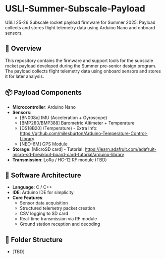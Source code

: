 # USLI-Summer-Subscale-Payload
USLI 25-26 Subscale rocket payload firmware for Summer 2025. Payload collects and stores flight telemetry data using Arduino Nano and onboard sensors.

## 🚀 Overview
This repository contains the firmware and support tools for the subscale rocket payload developed during the Summer pre-senior design program. The payload collects flight telemetry data using onboard sensors and stores it for later analysis.

## 📦 Payload Components
- **Microcontroller**: Arduino Nano
- **Sensors**:
  - [BN008x] IMU (Acceleration + Gyroscope)
  - [BMP280/BMP388] Barometric Altimeter + Temperature
  - [DS18B20] (Temperature) - Extra Info: https://github.com/milesburton/Arduino-Temperature-Control-Library
  - [NEO-6M] GPS Module
- **Storage**: [MicroSD card] - Tutorial: https://learn.adafruit.com/adafruit-micro-sd-breakout-board-card-tutorial/arduino-library
- **Transmission**: LoRa / HC-12 RF module (TBD)

## 🧠 Software Architecture
- **Language**: C / C++
- **IDE**: Arduino IDE for simplicity
- **Core Features**:
  - Sensor data acquisition
  - Structured telemetry packet creation
  - CSV logging to SD card
  - Real-time transmission via RF module
  - Ground station reception and decoding

## 📁 Folder Structure
- [TBD]
